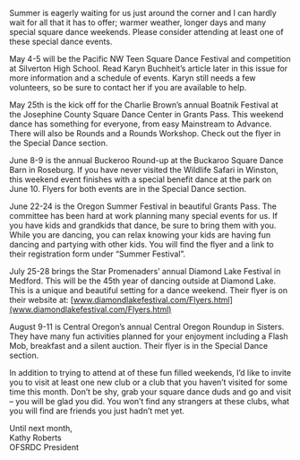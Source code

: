 Summer is eagerly waiting for us just around the corner and I can hardly wait for all that it has to offer; warmer weather, longer days and many special square dance weekends.  Please consider attending at least one of these special dance events.

May 4-5 will be the Pacific NW Teen Square Dance Festival and competition at Silverton High School.  Read Karyn Buchheit’s article later in this issue for more information and a schedule of events.  Karyn still needs a few volunteers, so be sure to contact her if you are available to help.

May 25th is the kick off for the Charlie Brown’s annual Boatnik Festival at the Josephine County Square Dance Center in Grants Pass.  This weekend dance has something for everyone, from easy Mainstream to Advance.  There will also be Rounds and a Rounds Workshop.  Check out the flyer in the Special Dance section.

June 8-9 is the annual Buckeroo Round-up at the Buckaroo Square Dance Barn in Roseburg.  If you have never visited the Wildlife Safari in Winston, this weekend event finishes with a special benefit dance at the park on June 10.  Flyers for both events are in the Special Dance section.

June 22-24 is the Oregon Summer Festival in beautiful Grants Pass.  The committee has been hard at work planning many special events for us.  If you have kids and grandkids that dance, be sure to bring them with you.  While you are dancing, you can relax knowing your kids are having fun dancing and partying with other kids. You will find the flyer and a link to their registration form under “Summer Festival”.

July 25-28 brings the Star Promenaders’ annual Diamond Lake Festival in Medford.  This will be the 45th year of dancing outside at Diamond Lake.  This is a unique and beautiful setting for a dance weekend.   Their flyer is on their website at: [www.diamondlakefestival.com/Flyers.html](www.diamondlakefestival.com/Flyers.html)

August 9-11 is Central Oregon’s annual Central Oregon Roundup in Sisters.  They have many fun activities planned for your enjoyment including a Flash Mob, breakfast and a silent auction.  Their flyer is in the Special Dance section.

In addition to trying to attend at of these fun filled weekends, I’d like to invite you to visit at least one new club or a club that you haven’t visited for some time this month.  Don’t be shy, grab your square dance duds and go and visit – you will be glad you did.  You won’t find any strangers at these clubs, what you will find are friends you just hadn’t met yet.

Until next month,  
Kathy Roberts  
OFSRDC President
